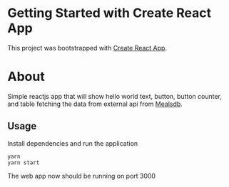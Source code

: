 # Getting Started with Create React App

This project was bootstrapped with [Create React App](https://github.com/facebook/create-react-app).

# About

Simple reactjs app that will show hello world text, button, button counter, and table fetching the data from external api from  [Mealsdb](https://www.themealdb.com/api.php).

## Usage

Install dependencies and run the application

```
yarn
yarn start
```

The web app now should be running on port 3000


